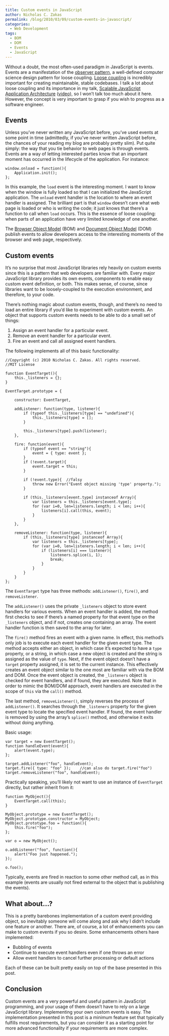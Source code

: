 ```yaml
---
title: Custom events in JavaScript
author: Nicholas C. Zakas
permalink: /blog/2010/03/09/custom-events-in-javascript/
categories:
  - Web Development
tags:
  - BOM
  - DOM
  - Events
  - JavaScript
---
```

Without a doubt, the most often-used paradigm in JavaScript is events. Events are a manifestation of the [observer pattern][1], a well-defined computer science design pattern for loose coupling. [Loose coupling][2] is incredibly important for creating maintainable, stable codebases. I talk a lot about loose coupling and its importance in my talk, [Scalable JavaScript Application Architecture][3] ([video][4]), so I won&#8217;t talk too much about it here. However, the concept is very important to grasp if you wish to progress as a software engineer.

## Events

Unless you&#8217;ve never written any JavaScript before, you&#8217;ve used events at some point in time (admittedly, if you&#8217;ve never written JavaScript before, the chances of your reading my blog are probably pretty slim). Put quite simply: the way that you tie behavior to web pages is through events. Events are a way of letting interested parties know that an important moment has occurred in the lifecycle of the application. For instance:

    window.onload = function(){
        Application.init();
    };

In this example, the `load` event is the interesting moment. I want to know when the window is fully loaded so that I can initialized the JavaScript application. The `onload` event handler is the location to where an event handler is assigned. The brilliant part is that `window` doesn&#8217;t care what web page is loaded or who is writing the code; it just knows that there&#8217;s a function to call when `load` occurs. This is the essence of loose coupling: when parts of an application have very limited knowledge of one another.

The [Browser Object Model][5] (BOM) and [Document Object Model][6] (DOM) publish events to allow developers access to the interesting moments of the browser and web page, respectively.

## Custom events

It&#8217;s no surprise that most JavaScript libraries rely heavily on custom events since this is a pattern that web developers are familiar with. Every major JavaScript library provides its own events, components to enable easy custom event definition, or both. This makes sense, of course, since libraries want to be loosely-coupled to the execution environment, and therefore, to your code.

There&#8217;s nothing magic about custom events, though, and there&#8217;s no need to load an entire library if you&#8217;d like to experiment with custom events. An object that supports custom events needs to be able to do a small set of things:

  1. Assign an event handler for a particular event.
  2. Remove an event handler for a particular event.
  3. Fire an event and call all assigned event handlers.

The following implements all of this basic functionality:

    //Copyright (c) 2010 Nicholas C. Zakas. All rights reserved.
    //MIT License
    
    function EventTarget(){
        this._listeners = {};
    }
    
    EventTarget.prototype = {
    
        constructor: EventTarget,
    
        addListener: function(type, listener){
            if (typeof this._listeners[type] == "undefined"){
                this._listeners[type] = [];
            }
    
            this._listeners[type].push(listener);
        },
    
        fire: function(event){
            if (typeof event == "string"){
                event = { type: event };
            }
            if (!event.target){
                event.target = this;
            }
    
            if (!event.type){  //falsy
                throw new Error("Event object missing 'type' property.");
            }
    
            if (this._listeners[event.type] instanceof Array){
                var listeners = this._listeners[event.type];
                for (var i=0, len=listeners.length; i < len; i++){
                    listeners[i].call(this, event);
                }
            }
        },
    
        removeListener: function(type, listener){
            if (this._listeners[type] instanceof Array){
                var listeners = this._listeners[type];
                for (var i=0, len=listeners.length; i < len; i++){
                    if (listeners[i] === listener){
                        listeners.splice(i, 1);
                        break;
                    }
                }
            }
        }
    };

The `EventTarget` type has three methods: `addListener()`, `fire()`, and `removeListener`.

The `addListener()` uses the private `_listeners` object to store event handlers for various events. When an event handler is added, the method first checks to see if there&#8217;s a named property for that event type on the `_listeners` object, and if not, creates one containing an array. The event handler function is then saved to the array for later.

The `fire()` method fires an event with a given name. In effect, this method&#8217;s only job is to execute each event handler for the given event type. The method accepts either an object, in which case it&#8217;s expected to have a `type` property, or a string, in which case a new object is created and the string is assigned as the value of `type`. Next, if the event object doesn&#8217;t have a `target` property assigned, it is set to the current instance. This effectively creates an event object similar to the one most are familiar with via the BOM and DOM. Once the event object is created, the `_listeners` object is checked for event handlers, and if found, they are executed. Note that in order to mimic the BOM/DOM approach, event handlers are executed in the scope of `this` via the `call()` method.

The last method, `removeListener()`, simply reverses the process of `addListener()`. It searches through the `_listeners` property for the given event type to locate the specified event handler. If found, the event handler is removed by using the array&#8217;s `splice()` method, and otherwise it exits without doing anything.

Basic usage:

    var target = new EventTarget();
    function handleEvent(event){
        alert(event.type);
    };
    
    target.addListener("foo", handleEvent);
    target.fire({ type: "foo" });    //can also do target.fire("foo")
    target.removeListener("foo", handleEvent);

Practically speaking, you&#8217;ll likely not want to use an instance of `EventTarget` directly, but rather inherit from it:

    function MyObject(){
        EventTarget.call(this);
    }
    
    MyObject.prototype = new EventTarget();
    MyObject.prototype.constructor = MyObject;
    MyObject.prototype.foo = function(){
        this.fire("foo");
    };
    
    var o = new MyObject();
    
    o.addListener("foo", function(){
        alert("Foo just happened.");
    });
    
    o.foo();

Typically, events are fired in reaction to some other method call, as in this example (events are usually not fired external to the object that is publishing the events).

## What about&#8230;?

This is a pretty barebones implementation of a custom event providing object, so inevitably someone will come along and ask why I didn&#8217;t include one feature or another. There are, of course, a lot of enhancements you can make to custom events if you so desire. Some enhancements others have implemented:

  * Bubbling of events
  * Continue to execute event handlers even if one throws an error
  * Allow event handlers to cancel further processing or default actions

Each of these can be built pretty easily on top of the base presented in this post.

## Conclusion

Custom events are a very powerful and useful pattern in JavaScript programming, and your usage of them doesn&#8217;t have to rely on a large JavaScript library. Implementing your own custom events is easy. The implementation presented in this post is a minimum feature set that typically fulfills most requirements, but you can consider it as a starting point for more advanced functionality if your requirements are more complex.

 [1]: http://en.wikipedia.org/wiki/Observer_pattern
 [2]: http://en.wikipedia.org/wiki/Loose_coupling
 [3]: http://www.slideshare.net/nzakas/scalable-javascript-application-architecture
 [4]: http://developer.yahoo.com/yui/theater/video.php?v=zakas-architecture
 [5]: http://javascript.about.com/od/browserobjectmodel/a/bom01.htm
 [6]: http://www.w3.org/DOM/
